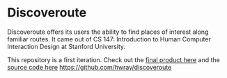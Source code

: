 Discoveroute
==================

Discoveroute offers its users the ability to find places of interest along familiar routes. It came out of CS 147: Introduction to Human Computer Interaction Design at Stanford University. 

This repository is a first iteration. Check out the [final product here](http://discoveroute.com) and the [source code here](https://github.com/hwray/Discoveroute)
https://github.com/hwray/discoveroute
